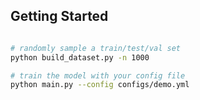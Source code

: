 
## Getting Started

```bash

# randomly sample a train/test/val set
python build_dataset.py -n 1000

# train the model with your config file
python main.py --config configs/demo.yml
```
